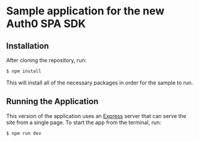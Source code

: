 # Sample application for the new Auth0 SPA SDK

## Installation

After cloning the repository, run:

```bash
$ npm install
```

This will install all of the necessary packages in order for the sample to run.

## Running the Application

This version of the application uses an [Express](https://expressjs.com) server that can serve the site from a single page. To start the app from the terminal, run:

```bash
$ npm run dev
```